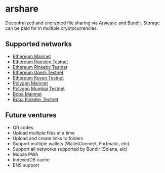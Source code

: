 # arshare

Decentralized and encrypted file sharing via [Arweave](https://www.arweave.org/) and [Bundlr](https://bundlr.network/). Storage can be paid for in multiple cryptocurrencies.

## Supported networks

- [Ethereum Mainnet](https://etherscan.io/)
- [Ethereum Ropsten Testnet](https://ropsten.etherscan.io/)
- [Ethereum Rinkeby Testnet](https://rinkeby.etherscan.io/)
- [Ethereum Goerli Testnet](https://goerli.etherscan.io/)
- [Ethereum Kovan Testnet](https://kovan.etherscan.io/)
- [Polygon Mainnet](https://polygonscan.com/)
- [Polygon Mumbai Testnet](https://mumbai.polygonscan.com/)
- [Boba Mainnet](https://blockexplorer.boba.network/)
- [Boba Rinkeby Testnet](https://blockexplorer.rinkeby.boba.network/)

## Future ventures

- QR codes
- Upload multiple files at a time
- Upload and create links to folders
- Support multiple wallets (WalletConnect, Fortmatic, etc)
- Support all networks supported by Bundlr (Solana, etc)
- Mobile PWA
- IndexedDB cache
- ENS support
